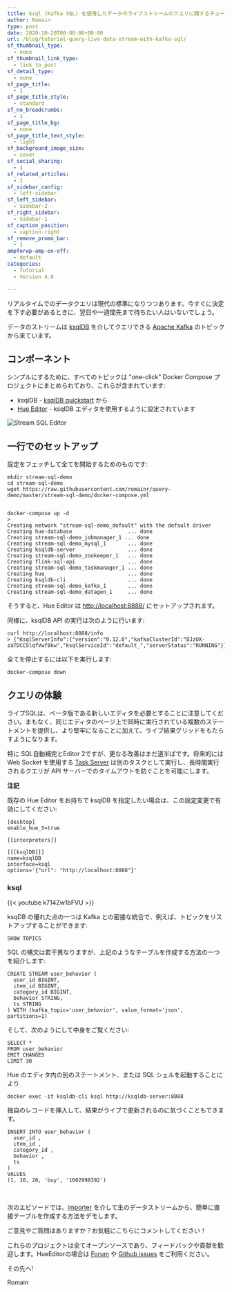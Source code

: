 ```yaml
---
title: ksql (Kafka SQL) を使用したデータのライブストリームのクエリに関するチュートリアル
author: Romain
type: post
date: 2020-10-20T00:00:00+00:00
url: /blog/tutorial-query-live-data-stream-with-kafka-sql/
sf_thumbnail_type:
  - none
sf_thumbnail_link_type:
  - link_to_post
sf_detail_type:
  - none
sf_page_title:
  - 1
sf_page_title_style:
  - standard
sf_no_breadcrumbs:
  - 1
sf_page_title_bg:
  - none
sf_page_title_text_style:
  - light
sf_background_image_size:
  - cover
sf_social_sharing:
  - 1
sf_related_articles:
  - 1
sf_sidebar_config:
  - left-sidebar
sf_left_sidebar:
  - Sidebar-2
sf_right_sidebar:
  - Sidebar-1
sf_caption_position:
  - caption-right
sf_remove_promo_bar:
  - 1
ampforwp-amp-on-off:
  - default
categories:
  - Tutorial
  - Version 4.9

---
```

リアルタイムでのデータクエリは現代の標準になりつつあります。今すぐに決定を下す必要があるときに、翌日や一週間先まで待ちたい人はいないでしょう。

データのストリームは [ksqlDB](https://ksqldb.io/) を介してクエリできる [Apache Kafka](https://kafka.apache.org/) のトピックから来ています。


## コンポーネント

シンプルにするために、すべてのトピックは "one-click" Docker Compose プロジェクトにまとめられており、これらが含まれています:

* ksqlDB - [ksqlDB quickstart](https://ksqldb.io/quickstart.html#quickstart-content) から
* [Hue Editor](https://github.com/cloudera/hue/tree/master/tools/docker/hue) - ksqlDB エディタを使用するように設定されています


![Stream SQL Editor](https://cdn.gethue.com/uploads/2020/10/ksql-editor.png)

## 一行でのセットアップ

設定をフェッチして全てを開始するためのものです:

    mkdir stream-sql-demo
    cd stream-sql-demo
    wget https://raw.githubusercontent.com/romainr/query-demo/master/stream-sql-demo/docker-compose.yml


    docker-compose up -d
    >
    Creating network "stream-sql-demo_default" with the default driver
    Creating hue-database                  ... done
    Creating stream-sql-demo_jobmanager_1 ... done
    Creating stream-sql-demo_mysql_1       ... done
    Creating ksqldb-server                 ... done
    Creating stream-sql-demo_zookeeper_1   ... done
    Creating flink-sql-api                 ... done
    Creating stream-sql-demo_taskmanager_1 ... done
    Creating hue                           ... done
    Creating ksqldb-cli                    ... done
    Creating stream-sql-demo_kafka_1       ... done
    Creating stream-sql-demo_datagen_1     ... done


そうすると、Hue Editor は [http://localhost:8888/](http://localhost:8888/) にセットアップされます。

同様に、ksqlDB API の実行は次のように行います:

    curl http://localhost:8088/info
    > {"KsqlServerInfo":{"version":"0.12.0","kafkaClusterId":"DJzUX-zaTDCC5lqfVwf8kw","ksqlServiceId":"default_","serverStatus":"RUNNING"}}

全てを停止するには以下を実行します:

    docker-compose down

## クエリの体験

ライブSQLは、ベータ版である新しいエディタを必要とすることに注意してください。まもなく、同じエディタのページ上で同時に実行されている複数のステートメントを提供し、より堅牢になることに加えて、ライブ結果グリッドをもたらすようになります。

特に SQL自動補完とEditor 2ですが、更なる改善はまだ道半ばです。将来的には Web Socket を使用する [Task Server](https://docs.gethue.com/administrator/administration/reference/#task-server) は別のタスクとして実行し、長時間実行されるクエリが API サーバーでのタイムアウトを防ぐことを可能にします。

**注記**

既存の Hue Editor をお持ちで ksqlDB を指定したい場合は、この設定変更で有効にしてください:

    [desktop]
    enable_hue_5=true

    [[interpreters]]

    [[[ksqlDB]]]
    name=ksqlDB
    interface=ksql
    options='{"url": "http://localhost:8088"}'

### ksql

{{< youtube k714Zw1bFVU >}}

ksqDB の優れた点の一つは Kafka との密接な統合で、例えば、トピックをリストアップすることができます:

    SHOW TOPICS

SQL の構文は若干異なりますが、上記のようなテーブルを作成する方法の一つを紹介します:

    CREATE STREAM user_behavior (
      user_id BIGINT,
      item_id BIGINT,
      category_id BIGINT,
      behavior STRING,
      ts STRING
    ) WITH (kafka_topic='user_behavior', value_format='json', partitions=1)


そして、次のようにして中身をご覧ください:

    SELECT *
    FROM user_behavior
    EMIT CHANGES
    LIMIT 30


Hue のエディタ内の別のステートメント、または SQL シェルを起動することにより

    docker exec -it ksqldb-cli ksql http://ksqldb-server:8088

独自のレコードを挿入して、結果がライブで更新されるのに気づくこともできます。

    INSERT INTO user_behavior (
      user_id ,
      item_id ,
      category_id ,
      behavior ,
      ts
    )
    VALUES
    (1, 10, 20, 'buy', '1602998392')



&nbsp;

次のエピソードでは、[importer](https://gethue.com/querying-exploring-the-instacart-dataset-part-1-ingesting-the-data/) を介して生のデータストリームから、簡単に直接テーブルを作成する方法をデモします。

ご意見やご質問はありますか？お気軽にこちらにコメントしてください！

これらのプロジェクトは全てオープンソースであり、フィードバックや貢献を歓迎します。HueEditorの場合は [Forum](https://discourse.gethue.com/) や [Github issues](https://github.com/cloudera/hue/issues) をご利用ください。


その先へ!

Romain
